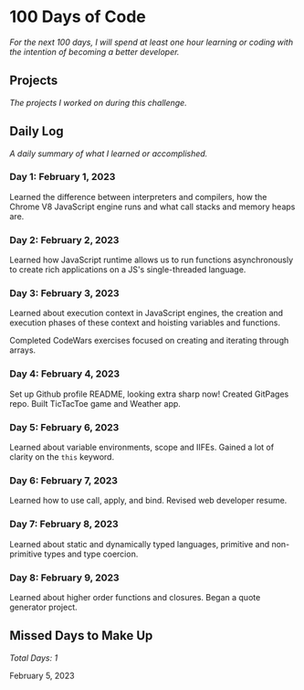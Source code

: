 # 100 Days of Code
_For the next 100 days, I will spend at least one hour learning or coding with the intention of becoming a better developer._

## Projects
_The projects I worked on during this challenge._

## Daily Log
_A daily summary of what I learned or accomplished._

### Day 1: February 1, 2023

Learned the difference between interpreters and compilers, how the Chrome V8 JavaScript engine runs and what call stacks and memory heaps are.

### Day 2: February 2, 2023

Learned how JavaScript runtime allows us to run functions asynchronously to create rich applications on a JS's single-threaded language.

### Day 3: February 3, 2023

Learned about execution context in JavaScript engines, the creation and execution phases of these context and hoisting variables and functions.

Completed CodeWars exercises focused on creating and iterating through arrays.

### Day 4: February 4, 2023

Set up Github profile README, looking extra sharp now!
Created GitPages repo.
Built TicTacToe game and Weather app.

### Day 5: February 6, 2023

Learned about variable environments, scope and IIFEs. Gained a lot of clarity on the `this` keyword.

### Day 6: February 7, 2023

Learned how to use call, apply, and bind.
Revised web developer resume.

### Day 7: February 8, 2023

Learned about static and dynamically typed languages, primitive and non-primitive types and type coercion.

### Day 8: February 9, 2023

Learned about higher order functions and closures.
Began a quote generator project.

## Missed Days to Make Up

_Total Days: 1_

February 5, 2023
